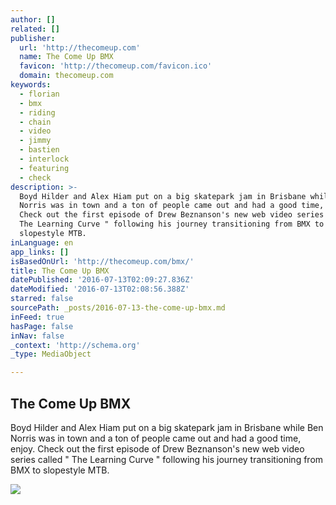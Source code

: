 ```yaml
---
author: []
related: []
publisher:
  url: 'http://thecomeup.com'
  name: The Come Up BMX
  favicon: 'http://thecomeup.com/favicon.ico'
  domain: thecomeup.com
keywords:
  - florian
  - bmx
  - riding
  - chain
  - video
  - jimmy
  - bastien
  - interlock
  - featuring
  - check
description: >-
  Boyd Hilder and Alex Hiam put on a big skatepark jam in Brisbane while Ben
  Norris was in town and a ton of people came out and had a good time, enjoy.
  Check out the first episode of Drew Beznanson's new web video series called "
  The Learning Curve " following his journey transitioning from BMX to
  slopestyle MTB.
inLanguage: en
app_links: []
isBasedOnUrl: 'http://thecomeup.com/bmx/'
title: The Come Up BMX
datePublished: '2016-07-13T02:09:27.836Z'
dateModified: '2016-07-13T02:08:56.388Z'
starred: false
sourcePath: _posts/2016-07-13-the-come-up-bmx.md
inFeed: true
hasPage: false
inNav: false
_context: 'http://schema.org'
_type: MediaObject

---
```

<article style=""><h1>The Come Up BMX</h1><p>Boyd Hilder and Alex Hiam put on a big skatepark jam in Brisbane while Ben Norris was in town and a ton of people came out and had a good time, enjoy. Check out the first episode of Drew Beznanson's new web video series called " The Learning Curve " following his journey transitioning from BMX to slopestyle MTB.</p><img src="http://c304977.r77.cf1.rackcdn.com/backend/wp-content/uploads/2013/12/photo.jpg" /></article>